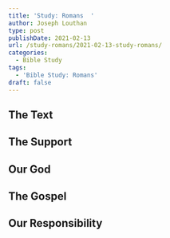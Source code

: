 ```yaml
---
title: 'Study: Romans  '
author: Joseph Louthan
type: post
publishDate: 2021-02-13
url: /study-romans/2021-02-13-study-romans/
categories:
  - Bible Study
tags:
  - 'Bible Study: Romans'
draft: false
---
```

## The Text

## The Support

## Our God

## The Gospel

## Our Responsibility

